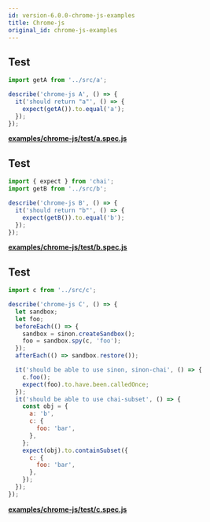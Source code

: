 ```yaml
---
id: version-6.0.0-chrome-js-examples
title: Chrome-js
original_id: chrome-js-examples
---
```


## Test

```javascript
import getA from '../src/a';

describe('chrome-js A', () => {
  it('should return "a"', () => {
    expect(getA()).to.equal('a');
  });
});
```

**[examples/chrome-js/test/a.spec.js](https://github.com/qlik-oss/after-work.js/tree/master/examples/chrome-js/test/a.spec.js)**

## Test

```javascript
import { expect } from 'chai';
import getB from '../src/b';

describe('chrome-js B', () => {
  it('should return "b"', () => {
    expect(getB()).to.equal('b');
  });
});
```

**[examples/chrome-js/test/b.spec.js](https://github.com/qlik-oss/after-work.js/tree/master/examples/chrome-js/test/b.spec.js)**

## Test

```javascript
import c from '../src/c';

describe('chrome-js C', () => {
  let sandbox;
  let foo;
  beforeEach(() => {
    sandbox = sinon.createSandbox();
    foo = sandbox.spy(c, 'foo');
  });
  afterEach(() => sandbox.restore());

  it('should be able to use sinon, sinon-chai', () => {
    c.foo();
    expect(foo).to.have.been.calledOnce;
  });
  it('should be able to use chai-subset', () => {
    const obj = {
      a: 'b',
      c: {
        foo: 'bar',
      },
    };
    expect(obj).to.containSubset({
      c: {
        foo: 'bar',
      },
    });
  });
});
```

**[examples/chrome-js/test/c.spec.js](https://github.com/qlik-oss/after-work.js/tree/master/examples/chrome-js/test/c.spec.js)**


